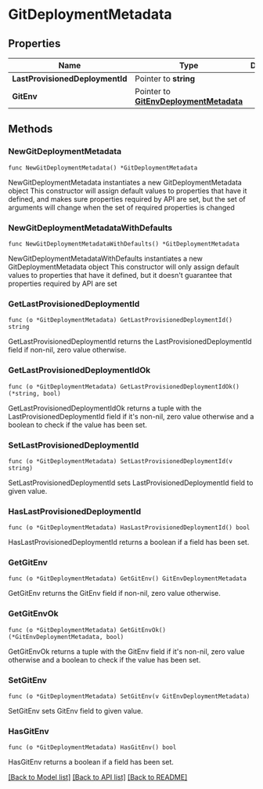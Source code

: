 # GitDeploymentMetadata

## Properties

Name | Type | Description | Notes
------------ | ------------- | ------------- | -------------
**LastProvisionedDeploymentId** | Pointer to **string** |  | [optional] 
**GitEnv** | Pointer to [**GitEnvDeploymentMetadata**](GitEnvDeploymentMetadata.md) |  | [optional] 

## Methods

### NewGitDeploymentMetadata

`func NewGitDeploymentMetadata() *GitDeploymentMetadata`

NewGitDeploymentMetadata instantiates a new GitDeploymentMetadata object
This constructor will assign default values to properties that have it defined,
and makes sure properties required by API are set, but the set of arguments
will change when the set of required properties is changed

### NewGitDeploymentMetadataWithDefaults

`func NewGitDeploymentMetadataWithDefaults() *GitDeploymentMetadata`

NewGitDeploymentMetadataWithDefaults instantiates a new GitDeploymentMetadata object
This constructor will only assign default values to properties that have it defined,
but it doesn't guarantee that properties required by API are set

### GetLastProvisionedDeploymentId

`func (o *GitDeploymentMetadata) GetLastProvisionedDeploymentId() string`

GetLastProvisionedDeploymentId returns the LastProvisionedDeploymentId field if non-nil, zero value otherwise.

### GetLastProvisionedDeploymentIdOk

`func (o *GitDeploymentMetadata) GetLastProvisionedDeploymentIdOk() (*string, bool)`

GetLastProvisionedDeploymentIdOk returns a tuple with the LastProvisionedDeploymentId field if it's non-nil, zero value otherwise
and a boolean to check if the value has been set.

### SetLastProvisionedDeploymentId

`func (o *GitDeploymentMetadata) SetLastProvisionedDeploymentId(v string)`

SetLastProvisionedDeploymentId sets LastProvisionedDeploymentId field to given value.

### HasLastProvisionedDeploymentId

`func (o *GitDeploymentMetadata) HasLastProvisionedDeploymentId() bool`

HasLastProvisionedDeploymentId returns a boolean if a field has been set.

### GetGitEnv

`func (o *GitDeploymentMetadata) GetGitEnv() GitEnvDeploymentMetadata`

GetGitEnv returns the GitEnv field if non-nil, zero value otherwise.

### GetGitEnvOk

`func (o *GitDeploymentMetadata) GetGitEnvOk() (*GitEnvDeploymentMetadata, bool)`

GetGitEnvOk returns a tuple with the GitEnv field if it's non-nil, zero value otherwise
and a boolean to check if the value has been set.

### SetGitEnv

`func (o *GitDeploymentMetadata) SetGitEnv(v GitEnvDeploymentMetadata)`

SetGitEnv sets GitEnv field to given value.

### HasGitEnv

`func (o *GitDeploymentMetadata) HasGitEnv() bool`

HasGitEnv returns a boolean if a field has been set.


[[Back to Model list]](../README.md#documentation-for-models) [[Back to API list]](../README.md#documentation-for-api-endpoints) [[Back to README]](../README.md)


